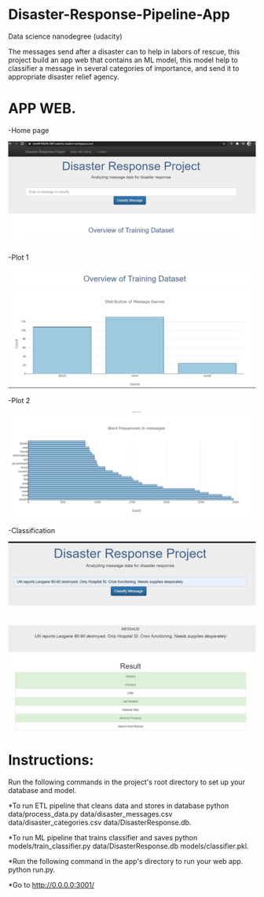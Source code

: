 # Disaster-Response-Pipeline-App
Data science nanodegree (udacity)

The messages send after a disaster can to help in labors of rescue, this project build an app web that contains an ML model, this model help to classifier a message in several categories of importance, and send it to appropriate disaster relief agency.
 
 # APP WEB.
 
 -Home page
 
 ![Home page](https://github.com/dama207/Disaster-Response-Pipeline-App/blob/main/Images%20app/image1.jpg)
 
  -Plot 1
  
 ![Plot 1](https://github.com/dama207/Disaster-Response-Pipeline-App/blob/main/Images%20app/image2.jpg)
 
  -Plot 2
  
 ![Plot 2](https://github.com/dama207/Disaster-Response-Pipeline-App/blob/main/Images%20app/image3.jpg)
 
  -Classification 
  
 ![classification](https://github.com/dama207/Disaster-Response-Pipeline-App/blob/main/Images%20app/image4.jpg)
 
 ![classification](https://github.com/dama207/Disaster-Response-Pipeline-App/blob/main/Images%20app/image5.jpg)


# Instructions:
Run the following commands in the project's root directory to set up your database and model.

*To run ETL pipeline that cleans data and stores in database python data/process_data.py data/disaster_messages.csv data/disaster_categories.csv data/DisasterResponse.db.

*To run ML pipeline that trains classifier and saves python models/train_classifier.py data/DisasterResponse.db models/classifier.pkl.

*Run the following command in the app's directory to run your web app. python run.py.

*Go to http://0.0.0.0:3001/
